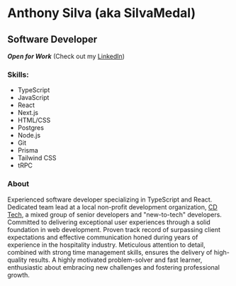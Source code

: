 # Anthony Silva (aka SilvaMedal)
## Software Developer
***Open for Work*** (Check out my [LinkedIn](https://www.linkedin.com/in/silva-medal))
### Skills:
  - TypeScript
  - JavaScript
  - React
  - Next.js
  - HTML/CSS
  - Postgres
  - Node.js
  - Git
  - Prisma
  - Tailwind CSS
  - tRPC

### About
Experienced software developer specializing in TypeScript and React. Dedicated team lead at a local non-profit development organization, [CD Tech](https://github.com/CD-Squared-Tech), a mixed group of senior developers and "new-to-tech" developers. Committed to delivering exceptional user experiences through a solid foundation in web development. Proven track record of surpassing client expectations and effective communication honed during years of experience in the hospitality industry. Meticulous attention to detail, combined with strong time management skills, ensures the delivery of high-quality results. A highly motivated problem-solver and fast learner, enthusiastic about embracing new challenges and fostering professional growth.  
<!---
SilvaMedal/SilvaMedal is a ✨ special ✨ repository because its `README.md` (this file) appears on your GitHub profile.
You can click the Preview link to take a look at your changes.
--->
